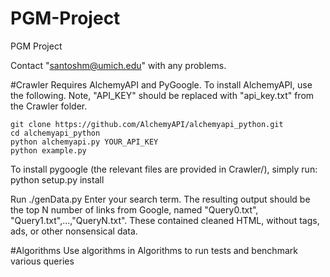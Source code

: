 # PGM-Project
PGM Project

Contact "santoshm@umich.edu" with any problems. 

#Crawler
Requires AlchemyAPI and PyGoogle. 
To install AlchemyAPI, use the following. Note, "API_KEY" should be replaced with "api_key.txt" from the Crawler folder. 

	git clone https://github.com/AlchemyAPI/alchemyapi_python.git
	cd alchemyapi_python
	python alchemyapi.py YOUR_API_KEY
	python example.py

To install pygoogle (the relevant files are provided in Crawler/), simply run: 
	python setup.py install

Run 
	./genData.py 
Enter your search term. The resulting output should be the top N number of links from Google, named "Query0.txt", "Query1.txt",...,"QueryN.txt". These contained cleaned HTML, without tags, ads, or other nonsensical data. 

#Algorithms
Use algorithms in Algorithms to run tests and benchmark various queries
